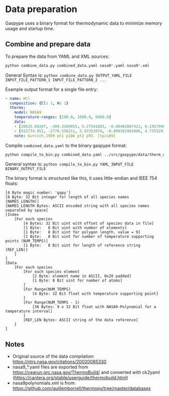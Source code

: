 # Data preparation
Gaspype uses a binary format for thermodynamic data to minimize memory usage and startup time.

## Combine and prepare data
To prepare the data from YAML and XML sources:

``` bash
python combine_data.py combined_data.yaml nasa9*.yaml nasa9*.xml
```
General Syntax is: ```python combine_data.py OUTPUT_YAML_FILE INPUT_FILE_PATTERN_1 INPUT_FILE_PATTERN_2 ...```

Example output format for a single file entry:
``` yaml
- name: HCl
  composition: {Cl: 1, H: 1}
  thermo:
    model: NASA9
    temperature-ranges: [200.0, 1000.0, 6000.0]
    data:
    - [20625.88287, -309.3368855, 5.27541885, -0.00482887422, 6.1957946e-06, -3.040023782e-09, 4.91679003e-13, -10677.82299, -7.309305408]
    - [915774.951, -2770.550211, 5.97353979, -0.000362981006, 4.73552919e-08, 2.810262054e-12, -6.65610422e-16, 5674.95805, -16.42825822]
    note: Gurvich,1989 pt1 p186 pt2 p93. [tpis89]
```

Compile ```combined_data.yaml``` to the binary gaspype format:
``` bash
python compile_to_bin.py combined_data.yaml ../src/gaspype/data/therm_data.bin
```
General syntax is: ```python compile_to_bin.py YAML_INPUT_FILE BINARY_OUTPUT_FILE```

The binary format is structured like this, it uses little-endian and IEEE 754 floats:
```
[4 Byte magic number: 'gapy']
[8 Byte: 32 Bit integer for length of all species names (NAMES_LENGTH)]
[NAMES_LENGTH Bytes: ASCII encoded string with all species names separated by space]
[Index
    [For each species
        [4 Bytes: 32 Bit uint with offset of species data in file]
        [1 Byte:   8 Bit uint with number of elements]
        [1 Byte:   8 Bit uint for polygon length, value = 9]
        [1 Byte:   8 Bit uint for number of temperature supporting points (NUM_TEMPS)]
        [1 Byte:   8 Bit uint for length of reference string (REF_LEN)]
    ]
]
[Data
    [For each species
        [For each species element
            [2 Byte: element name in ASCII, 0x20 padded]
            [1 Byte: 8 Bit uint for number of atoms]
        ]
        [For Range(NUM_TEMPS)
            [4 Byte: 32 Bit float with temperature supporting point]
        ]
        [For Range(NUM_TEMPS - 1)
            [36 Bytes: 9 x 32 Bit float with NASA9-Polynomial for a temperature interval]
        ]
        [REF_LEN Bytes: ASCII string of the data reference]
    ]
]
```

## Notes
- Original source of the data compilation: https://ntrs.nasa.gov/citations/20020085330
- nasa9_*.yaml files are exported from https://cearun.grc.nasa.gov/ThermoBuild/ and
  converted with ck2yaml (https://cantera.org/stable/userguide/thermobuild.html)
- nasa9polynomials.xml is from: https://github.com/guillemborrell/thermopy/tree/master/databases